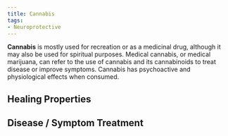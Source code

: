 ```yaml
---
title: Cannabis
tags:
- Neuroprotective
---
```

**Cannabis** is mostly used for recreation or as a medicinal drug, although it may also be used for spiritual purposes.  Medical cannabis, or medical marijuana, can refer to the use of cannabis and its cannabinoids to treat disease or improve symptoms.  Cannabis has psychoactive and physiological effects when consumed.  

## Healing Properties

## Disease / Symptom Treatment

[^1]: **Title:** <br>**Author(s):**  <br>**Institution(s):** <br>**Publication:** <i> </i><br>**Date:** <br>**Abstract:** <i> </i><br>**Link:** []()<br>**Citations:**   